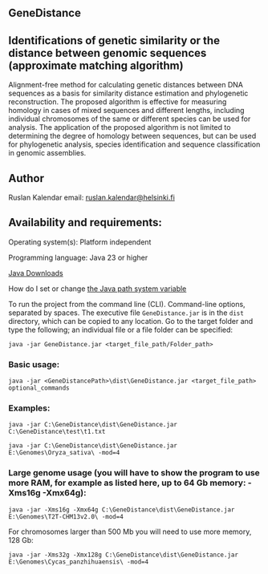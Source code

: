 ## GeneDistance
## Identifications of genetic similarity or the distance between genomic sequences (approximate matching algorithm)

Alignment-free method for calculating genetic distances between DNA sequences as a basis for similarity distance estimation and phylogenetic reconstruction. The proposed algorithm is effective for measuring homology in cases of mixed sequences and different lengths, including individual chromosomes of the same or different species can be used for analysis. The application of the proposed algorithm is not limited to determining the degree of homology between sequences, but can be used for phylogenetic analysis, species identification and sequence classification in genomic assemblies.

## Author
Ruslan Kalendar 
email: ruslan.kalendar@helsinki.fi

## Availability and requirements:

Operating system(s): Platform independent

Programming language: Java 23 or higher

[Java Downloads](https://www.oracle.com/java/technologies/downloads/)


How do I set or change [the Java path system variable](https://www.java.com/en/download/help/path.html)


To run the project from the command line (CLI). Command-line options, separated by spaces. 
The executive file ```GeneDistance.jar``` is in the ```dist``` directory, which can be copied to any location. 
Go to the target folder and type the following; an individual file or a file folder can be specified:

```java -jar GeneDistance.jar <target_file_path/Folder_path>```


### Basic usage:

```java -jar <GeneDistancePath>\dist\GeneDistance.jar <target_file_path> optional_commands```


### Examples:
```
java -jar C:\GeneDistance\dist\GeneDistance.jar C:\GeneDistance\test\t1.txt

java -jar C:\GeneDistance\dist\GeneDistance.jar E:\Genomes\Oryza_sativa\ -mod=4

```

### Large genome usage (you will have to show the program to use more RAM, for example as listed here, up to 64 Gb memory: -Xms16g -Xmx64g):
```
java -jar -Xms16g -Xmx64g C:\GeneDistance\dist\GeneDistance.jar E:\Genomes\T2T-CHM13v2.0\ -mod=4
```
For chromosomes larger than 500 Mb you will need to use more memory, 128 Gb:
```
java -jar -Xms32g -Xmx128g C:\GeneDistance\dist\GeneDistance.jar E:\Genomes\Cycas_panzhihuaensis\ -mod=4
```

